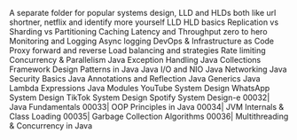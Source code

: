 A separate folder for popular systems design, LLD and HLDs both like url shortner, netflix and identify more yourself
LLD HLD basics
Replication vs Sharding vs Partitioning
Caching
Latency and Throughput zero to hero
Monitoring and Logging
Async logging
DevOps & Infrastructure as Code
Proxy forward and reverse
Load balancing and strategies
Rate limiting
Concurrency & Parallelism
Java Exception Handling
Java Collections Framework
Design Patterns in Java
Java I/O and NIO
Java Networking
Java Security Basics
Java Annotations and Reflection
Java Generics
Java Lambda Expressions
Java Modules
YouTube System Design
WhatsApp System Design
TikTok System Design
Spotify System Design-e 00032| Java Fundamentals
00033| OOP Principles in Java
00034| JVM Internals & Class Loading
00035| Garbage Collection Algorithms
00036| Multithreading & Concurrency in Java
